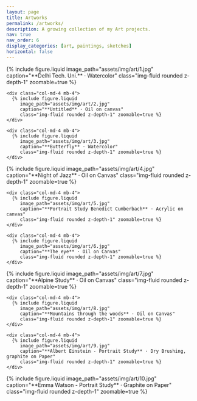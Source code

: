 ```yaml
---
layout: page
title: Artworks
permalink: /artworks/
description: A growing collection of my Art projects.
nav: true
nav_order: 6
display_categories: [art, paintings, sketches]
horizontal: false
---
```

<!--  ❱❱  Artworks Gallery  ❰❰  -->
<div class="container my-4">

  <!-- Row 1 -->
  <div class="row">
    <div class="col-md-4 mb-4">
      {% include figure.liquid
         image_path="assets/img/art/1.jpg"
         caption="**Delhi Tech. Uni.** · Watercolor"
         class="img-fluid rounded z-depth-1" zoomable=true %}
    </div>

    <div class="col-md-4 mb-4">
      {% include figure.liquid
         image_path="assets/img/art/2.jpg"
         caption="**Untitled** · Oil on canvas"
         class="img-fluid rounded z-depth-1" zoomable=true %}
    </div>

    <div class="col-md-4 mb-4">
      {% include figure.liquid
         image_path="assets/img/art/3.jpg"
         caption="**Butterfly** · Watercolor"
         class="img-fluid rounded z-depth-1" zoomable=true %}
    </div>
  </div>

  <!-- Row 2 -->
  <div class="row">
    <div class="col-md-4 mb-4">
      {% include figure.liquid
         image_path="assets/img/art/4.jpg"
         caption="**Night of Jazz** · Oil on Canvas"
         class="img-fluid rounded z-depth-1" zoomable=true %}
    </div>

    <div class="col-md-4 mb-4">
      {% include figure.liquid
         image_path="assets/img/art/5.jpg"
         caption="**Portrait Study Benedict Cumberbach** · Acrylic on canvas"
         class="img-fluid rounded z-depth-1" zoomable=true %}
    </div>

    <div class="col-md-4 mb-4">
      {% include figure.liquid
         image_path="assets/img/art/6.jpg"
         caption="**The eye** · Oil on Canvas"
         class="img-fluid rounded z-depth-1" zoomable=true %}
    </div>
  </div>

  <!-- Row 3 -->
  <div class="row">
    <div class="col-md-4 mb-4">
      {% include figure.liquid
         image_path="assets/img/art/7.jpg"
         caption="**Alpine Study** · Oil on Canvas"
         class="img-fluid rounded z-depth-1" zoomable=true %}
    </div>

    <div class="col-md-4 mb-4">
      {% include figure.liquid
         image_path="assets/img/art/8.jpg"
         caption="**Mountains through the woods** · Oil on Canvas"
         class="img-fluid rounded z-depth-1" zoomable=true %}
    </div>

    <div class="col-md-4 mb-4">
      {% include figure.liquid
         image_path="assets/img/art/9.jpg"
         caption="**Albert Einstein - Portrait Study** · Dry Brushing, graphite on Paper"
         class="img-fluid rounded z-depth-1" zoomable=true %}
    </div>
  </div>

  <!-- Row 4 -->
  <div class="row">
    <div class="col-md-4 mb-4">
      {% include figure.liquid
         image_path="assets/img/art/10.jpg"
         caption="**Emma Watson - Portrait Study** · Graphite on Paper"
         class="img-fluid rounded z-depth-1" zoomable=true %}
    </div>
  </div>

</div>